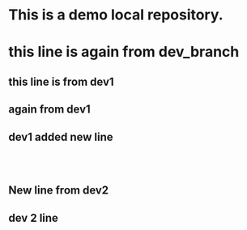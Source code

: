 # This is a demo local repository.

# this line is again from dev_branch
## this line is from dev1
## again from dev1
## dev1 added new line

<br>
<br>

## New line from dev2
## dev 2 line